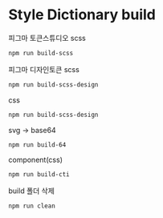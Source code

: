 # Style Dictionary build    

피그마 토큰스튜디오 scss
```bash
npm run build-scss
```  

피그마 디자인토큰 scss
```bash
npm run build-scss-design
```  

css
```bash
npm run build-scss-design
```  

svg -> base64
```bash
npm run build-64
```  

component(css)
```bash
npm run build-cti
```  

build 폴더 삭제
```bash
npm run clean
```  

